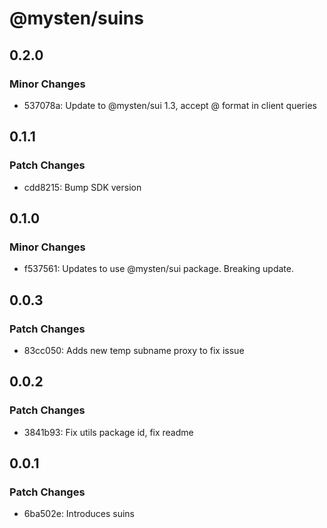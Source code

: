 # @mysten/suins

## 0.2.0

### Minor Changes

- 537078a: Update to @mysten/sui 1.3, accept @ format in client queries

## 0.1.1

### Patch Changes

- cdd8215: Bump SDK version

## 0.1.0

### Minor Changes

- f537561: Updates to use @mysten/sui package. Breaking update.

## 0.0.3

### Patch Changes

- 83cc050: Adds new temp subname proxy to fix issue

## 0.0.2

### Patch Changes

- 3841b93: Fix utils package id, fix readme

## 0.0.1

### Patch Changes

- 6ba502e: Introduces suins
